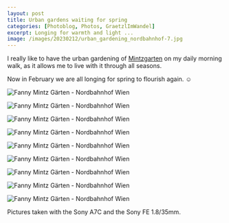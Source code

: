 ```yaml
---
layout: post
title: Urban gardens waiting for spring
categories: [Photoblog, Photos, GraetzlImWandel]
excerpt: Longing for warmth and light ...
image: /images/20230212/urban_gardening_nordbahnhof-7.jpg
---
```


I really like to have the urban gardening of [Mintzgarten](https://mintzgarten.wordpress.com) on my daily morning walk, as it allows me to live with it through all seasons.

Now in February we are all longing for spring to flourish again. ☺️


![Fanny Mintz Gärten - Nordbahnhof Wien](../images/20230212/urban_gardening_nordbahnhof-1.jpg)

![Fanny Mintz Gärten - Nordbahnhof Wien](../images/20230212/urban_gardening_nordbahnhof-2.jpg)

![Fanny Mintz Gärten - Nordbahnhof Wien](../images/20230212/urban_gardening_nordbahnhof-3.jpg)

![Fanny Mintz Gärten - Nordbahnhof Wien](../images/20230212/urban_gardening_nordbahnhof-4.jpg)

![Fanny Mintz Gärten - Nordbahnhof Wien](../images/20230212/urban_gardening_nordbahnhof-5.jpg)

![Fanny Mintz Gärten - Nordbahnhof Wien](../images/20230212/urban_gardening_nordbahnhof-6.jpg)

![Fanny Mintz Gärten - Nordbahnhof Wien](../images/20230212/urban_gardening_nordbahnhof-7.jpg)

![Fanny Mintz Gärten - Nordbahnhof Wien](../images/20230212/urban_gardening_nordbahnhof-8.jpg)

![Fanny Mintz Gärten - Nordbahnhof Wien](../images/20230212/urban_gardening_nordbahnhof-9.jpg)


Pictures taken with the Sony A7C and the Sony FE 1.8/35mm.

